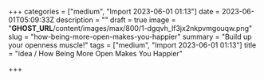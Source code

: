 +++
categories = ["medium", "Import 2023-06-01 01:13"]
date = 2023-06-01T05:09:33Z
description = ""
draft = true
image = "__GHOST_URL__/content/images/max/800/1-dgqvh_lf3jx2nkpvmgouqw.png"
slug = "how-being-more-open-makes-you-happier"
summary = "Build up your openness muscle!"
tags = ["medium", "Import 2023-06-01 01:13"]
title = "idea / How Being More Open Makes You Happier"

+++


